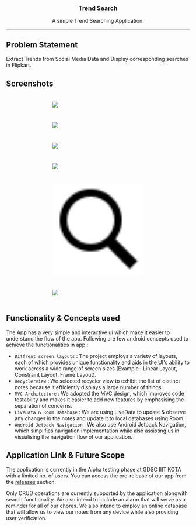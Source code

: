 <div align="center" style="text-align:center">

### Trend Search

<p> A simple Trend Searching Application.</p>

---

</div>

## **Problem Statement**

Extract Trends from Social Media Data and Display corresponding searches in Flipkart.


## **Screenshots**

<div align="center" style="margin:auto;width:100%;display:flex;justify-content:center;align-items:center;flex-wrap:wrap;">
<img width="250px" margin="30px" style="margin:20px;" src="[./assets/Splash.png](https://drive.google.com/file/d/1fE1gNttnwD-ksNNt7hSZftohGbyMKowr/view?usp=sharing)">
<img width="250px" margin="30px" style="margin:20px;" src="./assets/Home.png">
<img width="250px" margin="30px" style="margin:20px;" src="./assets/Create.png">
<img width="250px" margin="30px" style="margin:20px;" src="./assets/Edit.png">
<img width="250px" margin="30px" style="margin:20px;" src="./assets/Search.png">
<img width="250px" margin="30px" style="margin:20px;" src="./assets/Find.png">
</div>

## **Functionality & Concepts used**

The App has a very simple and interactive ui which make it easier to understand the flow of the app. Following are few android concepts used to achieve the functionalities in app :

- `Diffrent screen layouts` : The project employs a variety of layouts, each of which provides unique functionality and aids in the UI's ability to work across a wide range of screen sizes (Example : Linear Layout, Constraint Layout, Frame Layout).
- `Recyclerview` : We selected recycler view to exhibit the list of distinct notes because it efficiently displays a large number of things..
- `MVC Architecture` : We adopted the MVC design, which improves code testability and makes it easier to add new features by emphasising the separation of concerns.
- `LiveData & Room Database` : We are using LiveData to update & observe any changes in the notes and update it to local databases using Room.
- `Android Jetpack Navigation` : We also use Android Jetpack Navigation, which simplifies navigation implementation while also assisting us in visualising the navigation flow of our application.

## **Application Link & Future Scope**

The application is currently in the Alpha testing phase at GDSC IIIT KOTA with a limited no. of users. You can access the pre-release of our app from the [releases](https://github.com/MrMischievousX/Notes-App/releases/tag/v1.0) section.

Only CRUD operations are currently supported by the application alongwith search functionality. We also intend to include an alarm that will serve as a reminder for all of our chores. We also intend to employ an online database that will allow us to view our notes from any device while also providing user verification.
